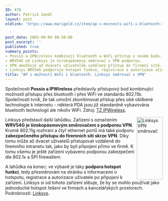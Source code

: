 ```yaml
---
ID: 478
author: Patrick Zandl
layout: post
oldlink: 'https://www.marigold.cz/item/ap-s-moznosti-wifi-i-bluetooth-linksys-smerovac-s-vpn

  '
post_date: 2003-09-04 08:38:00
post_excerpt: ''
published: true
summary_points:
- Possio a IPWireless kombinují bluetooth a WiFi přístup v novém bodu.
- WRV54G od Linksys je širokopásmový směrovač s VPN podporou.
- VPN umožňuje až dvaceti uživatelům vzdálený přístup do firemní sítě.
- Linksys WRV54G podporuje hotspot funkce, registrace a autorizace uživatelů.
title: "AP s možností WiFi i bluetooth. Linksys směrovač s VPN"
---
```


Společnosti <STRONG>Possio a IPWireless</STRONG> představily přístupový bod kombinující možnosti přístupu přes bluetooth i přes WiFi ve standardu 802.11b. Společnosti tvrdí, že tak umožní zkombinovat přístup přes obě oblíbené technologie k internetu - některá PDA jsou již standardně vybavována bluetooth technologií ale nikoliv WiFi. Zdroj: <A href="http://www.ipwireless.com/press_090203.html">TZ IPWireless</A>. 
<p>
<IMG height=200 alt="Linksys VPN směrovač" src="/wp-content/uploads/linksysvpnrouter.jpg" width=83 align=right>Linksys představil další lahůdku. Zařízení s označením <STRONG>WRV54G je širokopásmovým směrovačem s podporou VPN</STRONG>. Kromě 802.11g rozhraní a čtyř ethernet portů má také podporu <STRONG>zabezpečeného přístupu do firemních sítí skrze VPN</STRONG>. Díky tomu může až dvacet uživatelů přistupovat vzdáleně do firemního intranetu tak, jako by byli připojeni přímo ve firmě. K tomu všemu je ještě zařízení vybaveno podporou zabezpečení dle 802.1x a SPI firewallem. </p>

<p>
A lahůdka na konec: ve výbavě je taky <STRONG>podpora hotspot funkcí</STRONG>, tedy přesměrování na stránku s informacemi o hotspotu, registrace a autorizace uživatele po připojení k zařízení. Linksys si od tohoto zařízení slibuje, že by se mohlo používat jako jednoduché hotspot řešení ve firmách a kancelářských prostorech. Podrobnosti: <A href="http://www.linksys.com/products/product.asp?grid=33&amp;scid=38&amp;prid=565">Linksys</A>. </p>
